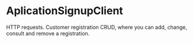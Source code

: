 # AplicationSignupClient
HTTP requests. Customer registration CRUD, where you can add, change, consult and remove a registration.
